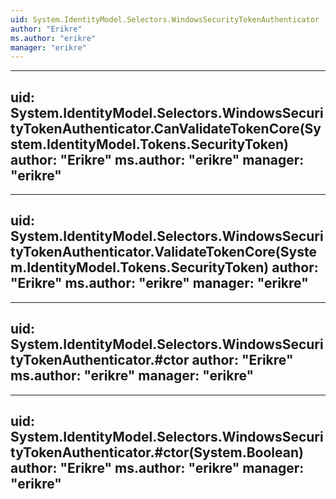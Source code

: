 ```yaml
---
uid: System.IdentityModel.Selectors.WindowsSecurityTokenAuthenticator
author: "Erikre"
ms.author: "erikre"
manager: "erikre"
---
```


---
uid: System.IdentityModel.Selectors.WindowsSecurityTokenAuthenticator.CanValidateTokenCore(System.IdentityModel.Tokens.SecurityToken)
author: "Erikre"
ms.author: "erikre"
manager: "erikre"
---

---
uid: System.IdentityModel.Selectors.WindowsSecurityTokenAuthenticator.ValidateTokenCore(System.IdentityModel.Tokens.SecurityToken)
author: "Erikre"
ms.author: "erikre"
manager: "erikre"
---

---
uid: System.IdentityModel.Selectors.WindowsSecurityTokenAuthenticator.#ctor
author: "Erikre"
ms.author: "erikre"
manager: "erikre"
---

---
uid: System.IdentityModel.Selectors.WindowsSecurityTokenAuthenticator.#ctor(System.Boolean)
author: "Erikre"
ms.author: "erikre"
manager: "erikre"
---
